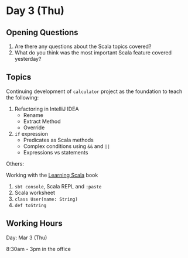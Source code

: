 # Day 3 (Thu)

## Opening Questions

1. Are there any questions about the Scala topics covered?
1. What do you think was the most important Scala feature covered yesterday?

## Topics

Continuing development of `calculator` project as the foundation to teach the following:

1. Refactoring in IntelliJ IDEA
    * Rename
    * Extract Method
    * Override
1. `if` expression
    * Predicates as Scala methods
    * Complex conditions using `&&` and `||`
    * Expressions vs statements

Others:

Working with the [Learning Scala](https://www.oreilly.com/library/view/learning-scala/9781449368814/) book

1. `sbt console`, Scala REPL and `:paste`
1. Scala worksheet
1. `class User(name: String)`
1. `def toString`

## Working Hours

Day: Mar 3 (Thu)

8:30am - 3pm in the office
